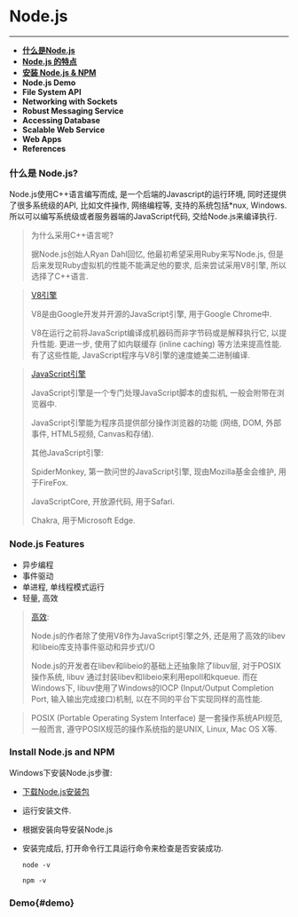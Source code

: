 # Node.js

****

- **[什么是Node.js](#what-is-nodejs)**
- **[Node.js 的特点](#nodejs-features)**
- **[安装 Node.js & NPM](#install-nodejs-and-npm)**
- **Node.js Demo**
- **File System API**
- **Networking with Sockets**
- **Robust Messaging Service**
- **Accessing Database**
- **Scalable Web Service**
- **Web Apps**
- **References**




### 什么是 Node.js?

Node.js使用C++语言编写而成, 是一个后端的Javascript的运行环境, 同时还提供了很多系统级的API, 比如文件操作, 网络编程等, 支持的系统包括*nux, Windows.所以可以编写系统级或者服务器端的JavaScript代码, 交给Node.js来编译执行.



> 为什么采用C++语言呢?
>
> 据Node.js创始人Ryan Dahl回忆, 他最初希望采用Ruby来写Node.js, 但是后来发现Ruby虚拟机的性能不能满足他的要求, 后来尝试采用V8引擎, 所以选择了C++语言.

> [V8引擎](https://zh.wikipedia.org/wiki/V8_(JavaScript%E5%BC%95%E6%93%8E))
>
> V8是由Google开发并开源的JavaScript引擎, 用于Google Chrome中.
>
> V8在运行之前将JavaScript编译成机器码而非字节码或是解释执行它, 以提升性能. 更进一步, 使用了如内联缓存 (inline caching) 等方法来提高性能. 有了这些性能, JavaScript程序与V8引擎的速度媲美二进制编译.

> [JavaScript引擎](https://zh.wikipedia.org/wiki/JavaScript%E5%BC%95%E6%93%8E)
>
> JavaScript引擎是一个专门处理JavaScript脚本的虚拟机, 一般会附带在浏览器中.
>
> JavaScript引擎能为程序员提供部分操作浏览器的功能 (网络, DOM, 外部事件, HTML5视频, Canvas和存储).
>
> 其他JavaScript引擎:
>
> SpiderMonkey, 第一款问世的JavaScript引擎, 现由Mozilla基金会维护, 用于FireFox.
>
> JavaScriptCore, 开放源代码, 用于Safari.
>
> Chakra, 用于Microsoft Edge.



### Node.js Features

- 异步编程
- 事件驱动
- 单进程, 单线程模式运行
- 轻量, 高效

> [高效](http://taobaofed.org/blog/2015/10/29/deep-into-node-1/):
>
> Node.js的作者除了使用V8作为JavaScript引擎之外, 还是用了高效的libev和libeio库支持事件驱动和异步式I/O
>
> Node.js的开发者在libev和libeio的基础上还抽象除了libuv层, 对于POSIX操作系统, libuv 通过封装libev和libeio来利用epoll和kqueue. 而在Windows下, libuv使用了Windows的IOCP (Input/Output Completion Port, 输入输出完成接口)机制, 以在不同的平台下实现同样的高性能.



> POSIX (Portable Operating System Interface) 是一套操作系统API规范, 一般而言, 遵守POSIX规范的操作系统指的是UNIX, Linux, Mac OS X等.



### Install Node.js and NPM

Windows下安装Node.js步骤:

- [下载Node.js安装包](https://nodejs.org/en/download/)

- 运行安装文件.

- 根据安装向导安装Node.js

- 安装完成后, 打开命令行工具运行命令来检查是否安装成功.

  ```
  node -v
  ```

  ```
  npm -v
  ```

### Demo{#demo}

